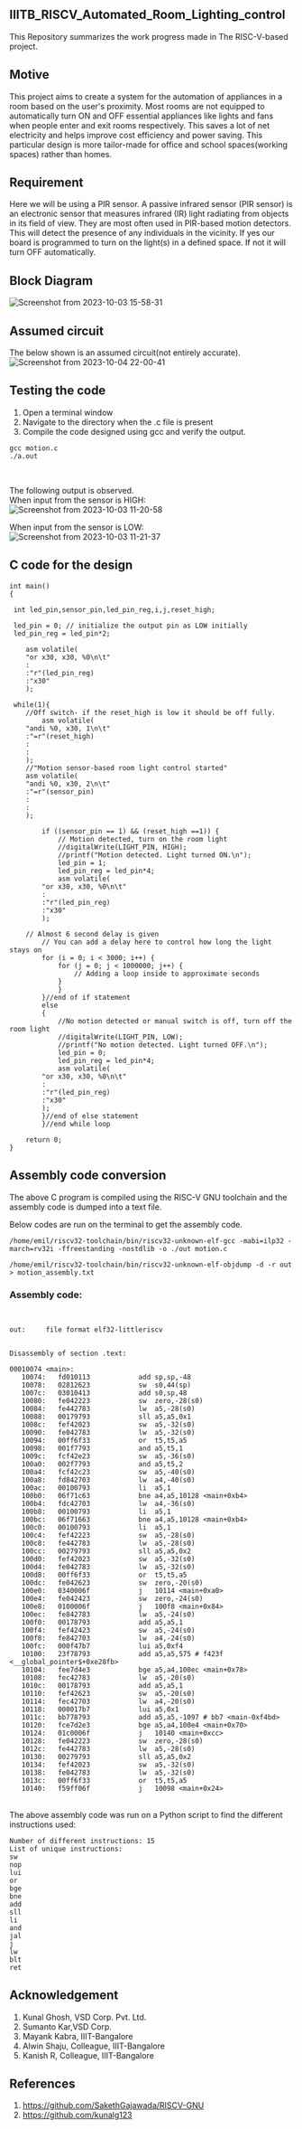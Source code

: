 ## IIITB_RISCV_Automated_Room_Lighting_control

This Repository summarizes the work progress made in The RISC-V-based project.
<br />

## Motive

This project aims to create a system for the automation of appliances in a room based on the user's proximity. Most rooms are not equipped to automatically turn ON and OFF essential appliances like lights and fans when people enter and exit rooms respectively. This saves a lot of net electricity and helps improve cost efficiency and power saving. This particular design is more tailor-made for office and school spaces(working spaces) rather than homes.<br />

## Requirement

Here we will be using a PIR sensor. A passive infrared sensor (PIR sensor) is an electronic sensor that measures infrared (IR) light radiating from objects in its field of view. They are most often used in PIR-based motion detectors. This will detect the presence of any individuals in the vicinity. If yes our board is programmed to turn on the light(s) in a defined space. If not it will turn OFF automatically.

## Block Diagram

![Screenshot from 2023-10-03 15-58-31](https://github.com/mrdunker/IIITB_home_aa_proximity/assets/38190245/22d7ebfd-5d77-4f17-97dc-ce7abe30fbdf)

## Assumed circuit 

The below shown is an assumed circuit(not entirely accurate).<br />
![Screenshot from 2023-10-04 22-00-41](https://github.com/mrdunker/IIITB_auto_room_lc/assets/38190245/a8f97e11-ff3e-45ed-ba8c-8e7785635908)



## Testing the code

1. Open a terminal window
2. Navigate to the directory when the .c file is present
3. Compile the code designed using gcc and verify the output.

```
gcc motion.c
./a.out
```
<br />

The following output is observed.<br />
When input from the sensor is HIGH:<br />
![Screenshot from 2023-10-03 11-20-58](https://github.com/mrdunker/IIITB_home_aa_proximity/assets/38190245/671b40bf-3639-4f5c-a90a-965b181e8bdf)
<br />

When input from the sensor is LOW:<br />
![Screenshot from 2023-10-03 11-21-37](https://github.com/mrdunker/IIITB_home_aa_proximity/assets/38190245/69fd662b-6de3-48ef-839e-b06de21c5103)


## C code for the design

```
int main()
{

 int led_pin,sensor_pin,led_pin_reg,i,j,reset_high;

 led_pin = 0; // initialize the output pin as LOW initially
 led_pin_reg = led_pin*2;
 
    asm volatile(
	"or x30, x30, %0\n\t" 
	:
	:"r"(led_pin_reg)
	:"x30"
	);

 while(1){
    //Off switch- if the reset_high is low it should be off fully.
        asm volatile(
	"andi %0, x30, 1\n\t"
	:"=r"(reset_high)
	:
	:
	);
    //"Motion sensor-based room light control started"
    asm volatile(
	"andi %0, x30, 2\n\t"
	:"=r"(sensor_pin)
	:
	:
	);

        if ((sensor_pin == 1) && (reset_high ==1)) {
            // Motion detected, turn on the room light
            //digitalWrite(LIGHT_PIN, HIGH);
            //printf("Motion detected. Light turned ON.\n");
            led_pin = 1;
            led_pin_reg = led_pin*4;
            asm volatile(
		"or x30, x30, %0\n\t" 
		:
		:"r"(led_pin_reg)
		:"x30"
		);
		
	// Almost 6 second delay is given
        // You can add a delay here to control how long the light stays on
	    for (i = 0; i < 3000; i++) {
        	for (j = 0; j < 1000000; j++) {
            	// Adding a loop inside to approximate seconds
        	}
    	    }
    	}//end of if statement
    	else
    	{
    	    //No motion detected or manual switch is off, turn off the room light
            //digitalWrite(LIGHT_PIN, LOW);
            //printf("No motion detected. Light turned OFF.\n");
            led_pin = 0;
            led_pin_reg = led_pin*4;
            asm volatile(
		"or x30, x30, %0\n\t" 
		:
		:"r"(led_pin_reg)
		:"x30"
		);	
    	}//end of else statement
    	}//end while loop
    	
    return 0;
}

```

## Assembly code conversion

The above C program is compiled using the RISC-V GNU toolchain and the assembly code is dumped into a text file.<br />

Below codes are run on the terminal to get the assembly code.<br />

```
/home/emil/riscv32-toolchain/bin/riscv32-unknown-elf-gcc -mabi=ilp32 -march=rv32i -ffreestanding -nostdlib -o ./out motion.c

/home/emil/riscv32-toolchain/bin/riscv32-unknown-elf-objdump -d -r out > motion_assembly.txt
```


### Assembly code:

```


out:     file format elf32-littleriscv


Disassembly of section .text:

00010074 <main>:
   10074:	fd010113          	add	sp,sp,-48
   10078:	02812623          	sw	s0,44(sp)
   1007c:	03010413          	add	s0,sp,48
   10080:	fe042223          	sw	zero,-28(s0)
   10084:	fe442783          	lw	a5,-28(s0)
   10088:	00179793          	sll	a5,a5,0x1
   1008c:	fef42023          	sw	a5,-32(s0)
   10090:	fe042783          	lw	a5,-32(s0)
   10094:	00ff6f33          	or	t5,t5,a5
   10098:	001f7793          	and	a5,t5,1
   1009c:	fcf42e23          	sw	a5,-36(s0)
   100a0:	002f7793          	and	a5,t5,2
   100a4:	fcf42c23          	sw	a5,-40(s0)
   100a8:	fd842703          	lw	a4,-40(s0)
   100ac:	00100793          	li	a5,1
   100b0:	06f71c63          	bne	a4,a5,10128 <main+0xb4>
   100b4:	fdc42703          	lw	a4,-36(s0)
   100b8:	00100793          	li	a5,1
   100bc:	06f71663          	bne	a4,a5,10128 <main+0xb4>
   100c0:	00100793          	li	a5,1
   100c4:	fef42223          	sw	a5,-28(s0)
   100c8:	fe442783          	lw	a5,-28(s0)
   100cc:	00279793          	sll	a5,a5,0x2
   100d0:	fef42023          	sw	a5,-32(s0)
   100d4:	fe042783          	lw	a5,-32(s0)
   100d8:	00ff6f33          	or	t5,t5,a5
   100dc:	fe042623          	sw	zero,-20(s0)
   100e0:	0340006f          	j	10114 <main+0xa0>
   100e4:	fe042423          	sw	zero,-24(s0)
   100e8:	0100006f          	j	100f8 <main+0x84>
   100ec:	fe842783          	lw	a5,-24(s0)
   100f0:	00178793          	add	a5,a5,1
   100f4:	fef42423          	sw	a5,-24(s0)
   100f8:	fe842703          	lw	a4,-24(s0)
   100fc:	000f47b7          	lui	a5,0xf4
   10100:	23f78793          	add	a5,a5,575 # f423f <__global_pointer$+0xe28fb>
   10104:	fee7d4e3          	bge	a5,a4,100ec <main+0x78>
   10108:	fec42783          	lw	a5,-20(s0)
   1010c:	00178793          	add	a5,a5,1
   10110:	fef42623          	sw	a5,-20(s0)
   10114:	fec42703          	lw	a4,-20(s0)
   10118:	000017b7          	lui	a5,0x1
   1011c:	bb778793          	add	a5,a5,-1097 # bb7 <main-0xf4bd>
   10120:	fce7d2e3          	bge	a5,a4,100e4 <main+0x70>
   10124:	01c0006f          	j	10140 <main+0xcc>
   10128:	fe042223          	sw	zero,-28(s0)
   1012c:	fe442783          	lw	a5,-28(s0)
   10130:	00279793          	sll	a5,a5,0x2
   10134:	fef42023          	sw	a5,-32(s0)
   10138:	fe042783          	lw	a5,-32(s0)
   1013c:	00ff6f33          	or	t5,t5,a5
   10140:	f59ff06f          	j	10098 <main+0x24>

```

<br />
The above assembly code was run on a Python script to find the different instructions used:
<br />

```
Number of different instructions: 15
List of unique instructions:
sw
nop
lui
or
bge
bne
add
sll
li
and
jal
j
lw
blt
ret

```

## Acknowledgement

1. Kunal Ghosh, VSD Corp. Pvt. Ltd.
2. Sumanto Kar,VSD Corp.
3. Mayank Kabra, IIIT-Bangalore
4. Alwin Shaju, Colleague, IIIT-Bangalore
5. Kanish R, Colleague, IIIT-Bangalore

## References

1. https://github.com/SakethGajawada/RISCV-GNU
2. https://github.com/kunalg123

